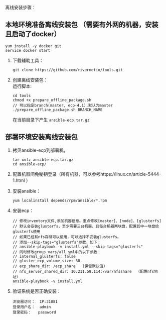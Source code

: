 离线安装步骤：

## 本地环境准备离线安装包 （需要有外网的机器，安装且启动了docker）

```
yum install -y docker git
service docker start
```

1. 下载辅助工具：

   ```
   git clone https://github.com/rivernetio/tools.git
   ```

2. 创建离线安装包：  
   运行脚本:

   ```
   cd tools
   chmod +x prepare_offline_package.sh
   // 可以指定branch(master, ecp-4.1),默认为master
   ./prepare_offline_package.sh BRANCH_NAME
   ```

   在当前目录下产生 ```ansible-ecp.tar.gz```

## 部署环境安装离线安装包
1. 拷贝ansible-ecp到部署机，

   ```
   tar xvfz ansible-ecp.tar.gz
   cd ansible-ecp/
   ```

2. 配置机器间免秘钥登录（所有机器，可以参考https://linux.cn/article-5444-1.html ）

3. 安装ansible： 

   ```
   yum localinstall depends/rpm/ansible/*.rpm
   ```

4. 安装ecp：

   ```
   // 修改inventory文件,添加机器信息。重点修改[master]、[node]、[glusterfs]
   // 默认会安装glusterfs，至少需要三台机器，且每台机器两块盘，配置其中一块盘给glusterfs使用
   // 如果已经有nfs存储可以使用，可以选择不安装glusterfs。
   // 添加--skip-tags="glusterfs"参数，如下：
   // ansible-playbook -v install.yml --skip-tags="glusterfs"
   // 同时修改group_vars/all.yml中的以下参数：
   // internal_glusterfs: false
   // gluster_ecp_volume_size: 30
   // ecp_share_dir: /ecp_share   (保留默认值)
   // nfs_server_shared_dir: 10.211.58.114:/var/nfsshare  （配置nfs地址）
   ansible-playbook -v install.yml
   ```

5. 验证系统是否正确安装：

   ```
   浏览器访问：  IP:31081
   登录用户名：  admin
   登录密码：   password
   ```
   
